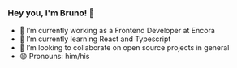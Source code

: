 ### Hey you, I'm Bruno! 👋

- 🔭 I’m currently working as a Frontend Developer at Encora
- 🌱 I’m currently learning React and Typescript
- 👯 I’m looking to collaborate on open source projects in general
- 😄 Pronouns: him/his
